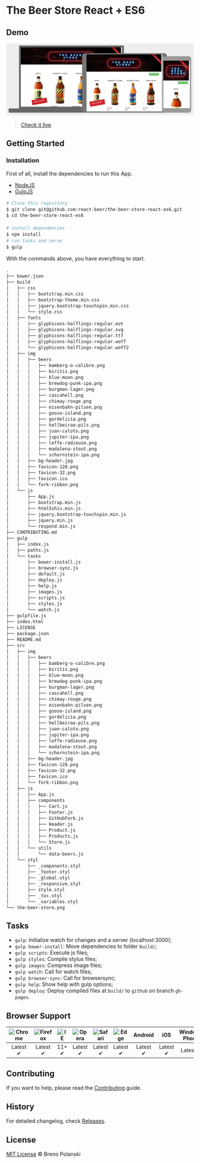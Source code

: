 # The Beer Store React + ES6

## Demo

[![the-beer-store-react-es6](https://raw.githubusercontent.com/react-beer/the-beer-store-react-es6/master/the-beer-store.png)](http://react-beer.github.io/the-beer-store-react-es6/)

> [Check it live](http://react-beer.github.io/the-beer-store-react-es6/).

## Getting Started

### Installation

First of all, install the dependencies to run this App.

- [NodeJS](http://nodejs.org/)
- [GulpJS](http://gulpjs.com/)

```sh
# Clone this repository
$ git clone git@github.com:react-beer/the-beer-store-react-es6.git
$ cd the-beer-store-react-es6

# install dependencies
$ npm install
# run tasks and serve
$ gulp
```

With the commands above, you have everything to start.

```
.
├── bower.json
├── build
│   ├── css
│   │   ├── bootstrap.min.css
│   │   ├── bootstrap-theme.min.css
│   │   ├── jquery.bootstrap-touchspin.min.css
│   │   └── style.css
│   ├── fonts
│   │   ├── glyphicons-halflings-regular.eot
│   │   ├── glyphicons-halflings-regular.svg
│   │   ├── glyphicons-halflings-regular.ttf
│   │   ├── glyphicons-halflings-regular.woff
│   │   └── glyphicons-halflings-regular.woff2
│   ├── img
│   │   ├── beers
│   │   │   ├── bamberg-o-calibre.png
│   │   │   ├── biritis.png
│   │   │   ├── blue-moon.png
│   │   │   ├── brewdog-punk-ipa.png
│   │   │   ├── burgman-lager.png
│   │   │   ├── cascahell.png
│   │   │   ├── chimay-rouge.png
│   │   │   ├── eisenbahn-pilsen.png
│   │   │   ├── goose-island.png
│   │   │   ├── gordelicia.png
│   │   │   ├── hellbeirao-pils.png
│   │   │   ├── juan-caloto.png
│   │   │   ├── jupiter-ipa.png
│   │   │   ├── leffe-radieuse.png
│   │   │   ├── madalena-stout.png
│   │   │   └── schornstein-ipa.png
│   │   ├── bg-header.jpg
│   │   ├── favicon-128.png
│   │   ├── favicon-32.png
│   │   ├── favicon.ico
│   │   └── fork-ribbon.png
│   └── js
│       ├── App.js
│       ├── bootstrap.min.js
│       ├── html5shiv.min.js
│       ├── jquery.bootstrap-touchspin.min.js
│       ├── jquery.min.js
│       └── respond.min.js
├── CONTRIBUTING.md
├── gulp
│   ├── index.js
│   ├── paths.js
│   └── tasks
│       ├── bower-install.js
│       ├── browser-sync.js
│       ├── default.js
│       ├── deploy.js
│       ├── help.js
│       ├── images.js
│       ├── scripts.js
│       ├── styles.js
│       └── watch.js
├── gulpfile.js
├── index.html
├── LICENSE
├── package.json
├── README.md
├── src
│   ├── img
│   │   ├── beers
│   │   │   ├── bamberg-o-calibre.png
│   │   │   ├── biritis.png
│   │   │   ├── blue-moon.png
│   │   │   ├── brewdog-punk-ipa.png
│   │   │   ├── burgman-lager.png
│   │   │   ├── cascahell.png
│   │   │   ├── chimay-rouge.png
│   │   │   ├── eisenbahn-pilsen.png
│   │   │   ├── goose-island.png
│   │   │   ├── gordelicia.png
│   │   │   ├── hellbeirao-pils.png
│   │   │   ├── juan-caloto.png
│   │   │   ├── jupiter-ipa.png
│   │   │   ├── leffe-radieuse.png
│   │   │   ├── madalena-stout.png
│   │   │   └── schornstein-ipa.png
│   │   ├── bg-header.jpg
│   │   ├── favicon-128.png
│   │   ├── favicon-32.png
│   │   ├── favicon.ico
│   │   └── fork-ribbon.png
│   ├── js
│   │   ├── App.js
│   │   ├── components
│   │   │   ├── Cart.js
│   │   │   ├── Footer.js
│   │   │   ├── GitHubFork.js
│   │   │   ├── Header.js
│   │   │   ├── Product.js
│   │   │   ├── Products.js
│   │   │   └── Store.js
│   │   └── utils
│   │       └── data-beers.js
│   └── styl
│       ├── _components.styl
│       ├── _footer.styl
│       ├── _global.styl
│       ├── _responsive.styl
│       ├── style.styl
│       ├── _toc.styl
│       └── _variables.styl
└── the-beer-store.png
```

## Tasks

- `gulp`: Initialize watch for changes and a server (localhost:3000);
- `gulp bower-install`: Move dependencies to folder `build/`;
- `gulp scripts`: Execute js files;
- `gulp styles`: Compile stylus files;
- `gulp images`: Compress image files;
- `gulp watch`: Call for watch files;
- `gulp browser-sync`: Call for browsersync;
- `gulp help`: Show help with gulp options;
- `gulp deploy`: Deploy compiled files at `build/` to `github` on branch `gh-pages`.

## Browser Support

![Chrome](https://raw.github.com/alrra/browser-logos/master/chrome/chrome_48x48.png) | ![Firefox](https://raw.github.com/alrra/browser-logos/master/firefox/firefox_48x48.png) | ![IE](https://raw.github.com/alrra/browser-logos/master/internet-explorer/internet-explorer_48x48.png) | ![Opera](https://raw.github.com/alrra/browser-logos/master/opera/opera_48x48.png) | ![Safari](https://raw.github.com/alrra/browser-logos/master/safari/safari_48x48.png) | ![Edge](https://raw.githubusercontent.com/alrra/browser-logos/master/edge/edge_48x48.png) | **Android** | **iOS** | **Windows Phone** |
:---: | :---: | :---: | :---: | :---: |  :---: | :---: | :---: | :---: |
Latest ✔ | Latest ✔ | 11+ ✔ | Latest ✔ | Latest ✔ | Latest ✔ | Latest ✔ | Latest ✔ | Latest ✔ |

## Contributing

If you want to help, please read the [Contributing](https://github.com/react-beer/the-beer-store-react-es6/blob/master/CONTRIBUTING.md) guide.

## History

For detailed changelog, check [Releases](https://github.com/react-beer/the-beer-store-react-es6/releases).

## License

[MIT License](http://brenopolanski.mit-license.org/) © Breno Polanski
